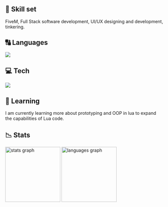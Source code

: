 ## 💼 Skill set
FiveM, Full Stack software development, UI/UX designing and development, tinkering.

## 🔠 Languages
<a href="https://skillicons.dev">
    <img src="https://skillicons.dev/icons?i=lua,ts,js,py" />
  </a>
</p>

## 💻 Tech
<a href="https://skillicons.dev">
    <img src="https://skillicons.dev/icons?i=electron,react,materialui,vscode,powershell,express,fastapi,mysql,git,figma,nodejs,npm,pnpm,postman,cloudflare" />
  </a>
</p>

## 💭 Learning
I am currently learning more about prototyping and OOP in lua to expand the capabilities of Lua code.

## 📉 Stats

<img src="https://github-readme-stats.vercel.app/api?username=kmocc&show_icons=true&count_private=true&theme=dark&hide_border=true" height="175" alt="stats graph"  />
<img src="https://github-readme-stats.vercel.app/api/top-langs/?username=kmocc&layout=compact&langs_count=5&theme=dark&hide_border=true" height="175" alt="languages graph"  />
